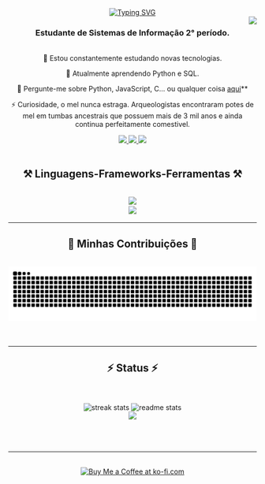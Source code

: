 


<div align="center">
  <a href="https://git.io/typing-svg"><img src="https://readme-typing-svg.demolab.com?font=Fira+Code&size=35&pause=1000&random=false&width=250&height=70&duration=3000&lines=Bem + Vindo(a) +  👋!" alt="Typing SVG" /></a>
</div>
<img align="right" src="https://visitor-badge.laobi.icu/badge?page_id=aronbarbosag.aronbarbosag" />
<h3 align="center">Estudante de Sistemas de Informação 2° período. </h3>
<br>
<div align="center">
  🔭 Estou constantemente estudando novas tecnologias.

  🌱 Atualmente aprendendo  Python e SQL.

  💬 Pergunte-me sobre  Python, JavaScript, C... ou qualquer coisa [aqui](https://github.com/aronbarbosag/aronbarbosag/issues)**

  ⚡ Curiosidade, o mel nunca estraga. Arqueologistas encontraram potes de mel em tumbas ancestrais que possuem mais de 3 mil anos  e ainda continua perfeitamente comestivel.
</div>

<div align="center">
  <a href="aronfbarbosa@gmail.com" target="_blank">
   <img src= "https://img.shields.io/badge/Gmail-333333?style=for-the-badge&logo=gmail&logoColor=red"/>
  </a>

  <a href="https://www.linkedin.com/in/aron-barbosa-265950278/" target="_blank">
    <img src="https://img.shields.io/badge/LinkedIn-0077B5?style=for-the-badge&logo=linkedin&logoColor=white"/>
  </a>

  <a href="#">
    <img src="https://img.shields.io/badge/Portfolio-FF5722?style=for-the-badge&logo=todoist&logoColor=white"/>
  </a>
  
</div>
<br/>

<h2 align="center">⚒️ Linguagens-Frameworks-Ferramentas ⚒️</h2>
<br/>
<div align="center">
  <a href="https://skillicons.dev">
    <img src="https://skillicons.dev/icons?i=nodejs,github,python,javascript,c"/><br>
    <img src ="https://skillicons.dev/icons?i=bootstrap,postgresql,sass,html,css,vscode,figma,git,webpack,babel"/>
  </a>  
</div>
<hr>
<div align="center">
  <h2>🐍 Minhas Contribuições 🐍</h2>
  <br>
  <img alt="snake eating " src="https://raw.githubusercontent.com/aronbarbosag/aronbarbosag/output/github-contribution-grid-snake.svg"/>
  <br><br><br>
 
</div>
<hr>
<h2 align="center">⚡ Status ⚡</h2>
<br>
<br>
<div align=center>
  <img width=390 src="https://github-readme-streak-stats-salesp07.vercel.app/?user=aronbarbosag&count_private=true&theme=react&border_radius=10" alt="streak stats"/>
  <img width=390 src="https://github-readme-stats-salesp07.vercel.app/api?username=aronbarbosag&count_private=true&show_icons=true&theme=react&rank_icon=github&border_radius=10" alt="readme stats" />
  <br/>
  <img src="https://github-readme-stats.vercel.app/api/top-langs/?username=aronbarbosag&layout=compact&size_weight=0.5&count_weight=0.5&hide_progress=true"/>
</div>

<br/><br/>

<hr/>

<br/>

<div align="center">
<a href='#' target='_blank'><img height='64' style='border:0px;height:64px;' src='https://storage.ko-fi.com/cdn/kofi1.png?v=3' border='0' alt='Buy Me a Coffee at ko-fi.com' /></a>
</div>

<br/>
